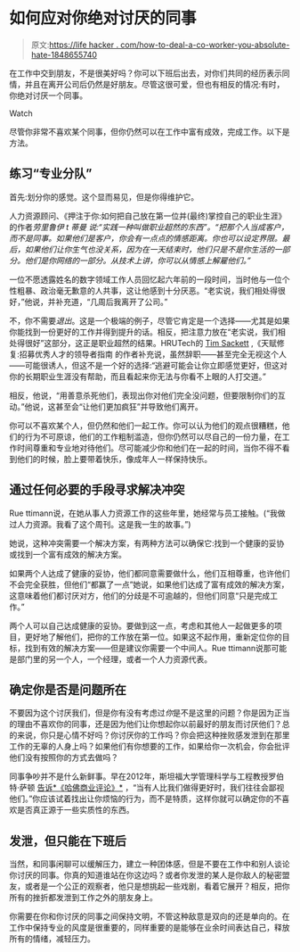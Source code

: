 # 如何应对你绝对讨厌的同事

> 原文:[https://life hacker . com/how-to-deal-a-co-worker-you-absolute-hate-1848655740](https://lifehacker.com/how-to-deal-with-a-coworker-you-absolutely-hate-1848655740)

在工作中交到朋友，不是很美好吗？你可以下班后出去，对你们共同的经历表示同情，并且在离开公司后仍然是好朋友。尽管这很可爱，但也有相反的情况:有时，你绝对讨厌一个同事。

Watch

尽管你非常不喜欢某个同事，但你仍然可以在工作中富有成效，完成工作。以下是方法。

## **练习“专业分队”**

首先:划分你的感觉。这个显而易见，但是你得维护它。

人力资源顾问、《押注于你:如何把自己放在第一位并(最终)掌控自己的职业生涯》的作者*劳里鲁伊 t 蒂曼 说:“实践一种叫做职业超然的东西”。“把那个人当成客户，而不是同事。如果他们是客户，你会有一点点的情感距离。你也可以设定界限。最后，如果他们让你生气也没关系，因为在一天结束时，他们只是不是你生活的一部分。他们是你网络的一部分。从技术上讲，你可以从情感上解雇他们。”*

一位不愿透露姓名的数字领域工作人员回忆起六年前的一段时间，当时他与一位个性粗暴、政治毫无歉意的人共事，这让他感到十分厌恶。“老实说，我们相处得很好，”他说，并补充道，“几周后我离开了公司。”

不，你不需要*退出*。这是一个极端的例子，尽管它肯定是一个选择——尤其是如果你能找到一份更好的工作并得到提升的话。相反，把注意力放在“老实说，我们相处得很好”这部分，这正是职业超然的结果。HRUTech的 [Tim Sackett](https://hrutech.com/) ,《天赋修复:招募优秀人才的领导者指南 的作者补充说，虽然辞职——甚至完全无视这个人——可能很诱人，但这不是一个好的选择:“逃避可能会让你立即感觉更好，但这对你的长期职业生涯没有帮助，而且看起来你无法与你看不上眼的人打交道。”

相反，他说，“用善意杀死他们，表现出你对他们完全没问题，但要限制你们的互动。”他说，这甚至会“让他们更加疯狂”并导致他们离开。

你可以不喜欢某个人，但仍然和他们一起工作。你可以认为他们的观点很糟糕，他们的行为不可原谅，他们的工作粗制滥造，但你仍然可以尽自己的一份力量，在工作时间尊重和专业地对待他们。尽可能减少你和他们在一起的时间，当你不得不看到他们的时候，脸上要带着快乐，像成年人一样保持快乐。

## 通过任何必要的手段寻求解决冲突

Rue ttimann说，在她从事人力资源工作的这些年里，她经常与员工接触。(“我做过人力资源。我看了这个周刊。这是我一生的故事。”)

她说，这种冲突需要一个解决方案，有两种方法可以确保它:找到一个健康的妥协或找到一个富有成效的解决方案。

如果两个人达成了健康的妥协，他们都同意需要做什么，他们互相尊重，也许他们不会完全获胜，但他们“都赢了一点”她说，如果他们达成了富有成效的解决方案，这意味着他们都讨厌对方，他们的分歧是不可逾越的，但他们同意“只是完成工作。”

两个人可以自己达成健康的妥协。要做到这一点，考虑和其他人一起做更多的项目，更好地了解他们，把你的工作放在第一位。如果这不起作用，重新定位你的目标，找到有效的解决方案——但是建议你需要一个中间人。Rue ttimann说那可能是部门里的另一个人，一个经理，或者一个人力资源代表。

## 确定你是否是问题所在

不要因为这个讨厌我们，但是你有没有考虑过*你*是不是这里的问题？你是因为正当的理由不喜欢你的同事，还是因为他们让你想起你以前最好的朋友而讨厌他们？总的来说，你只是心情不好吗？你讨厌你的工作吗？你会把这种挫败感发泄到在那里工作的无辜的人身上吗？如果他们有你想要的工作，如果给你一次机会，你会批评他们没有按照你的方式去做吗？

同事争吵并不是什么新鲜事。早在2012年，斯坦福大学管理科学与工程教授罗伯特·萨顿 [告诉*《哈佛商业评论》*](https://hbr.org/2012/01/how-to-work-with-someone-you-h) ，“当有人比我们做得更好时，我们往往会鄙视他们。”你应该试着找出让你烦恼的行为，而不是特质，这样你就可以确定你的不喜欢是否真正源于一些实质性的东西。

## **发泄，但只能在下班后**

当然，和同事闲聊可以缓解压力，建立一种团体感，但是不要在工作中和别人谈论你讨厌的同事。你真的知道谁站在你这边吗？或者你发泄的某人是你敌人的秘密盟友，或者是一个公正的观察者，他只是想挑起一些戏剧，看着它展开？相反，把你所有的挫折都发泄到工作之外的朋友身上。

你需要在你和你讨厌的同事之间保持文明，不管这种敌意是双向的还是单向的。在工作中保持专业的风度是很重要的，同样重要的是能够在业余时间表达自己，释放所有的情绪，减轻压力。